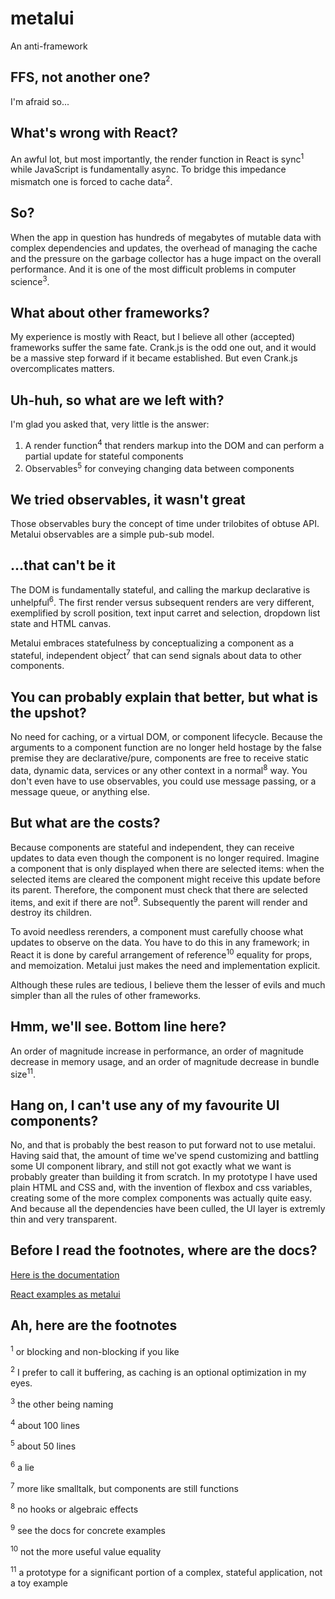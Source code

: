 # metalui

An anti-framework

## FFS, not another one?

I'm afraid so...

## What's wrong with React?

An awful lot, but most importantly, the render function in React is sync<sup>1</sup> while JavaScript is fundamentally async. To bridge this impedance mismatch one is forced to cache data<sup>2</sup>.

## So?

When the app in question has hundreds of megabytes of mutable data with complex dependencies and updates, the overhead of managing the cache and the pressure on the garbage collector has a huge impact on the overall performance. And it is one of the most difficult problems in computer science<sup>3</sup>.

## What about other frameworks?

My experience is mostly with React, but I believe all other (accepted) frameworks suffer the same fate. Crank.js is the odd one out, and it would be a massive step forward if it became established. But even Crank.js overcomplicates matters.

## Uh-huh, so what are we left with?

I'm glad you asked that, very little is the answer:

1. A render function<sup>4</sup> that renders markup into the DOM and can perform a partial update for stateful components
2. Observables<sup>5</sup> for conveying changing data between components

## We tried observables, it wasn't great

Those observables bury the concept of time under trilobites of obtuse API. Metalui observables are a simple pub-sub model.

## ...that can't be it

The DOM is fundamentally stateful, and calling the markup declarative is unhelpful<sup>6</sup>. The first render versus subsequent renders are very different, exemplified by scroll position, text input carret and selection, dropdown list state and HTML canvas.

Metalui embraces statefulness by conceptualizing a component as a stateful, independent object<sup>7</sup> that can send signals about data to other components.

## You can probably explain that better, but what is the upshot?

No need for caching, or a virtual DOM, or component lifecycle. Because the arguments to a component function are no longer held hostage by the false premise they are declarative/pure, components are free to receive static data, dynamic data, services or any other context in a normal<sup>8</sup> way. You don't even have to use observables, you could use message passing, or a message queue, or anything else.

## But what are the costs?

Because components are stateful and independent, they can receive updates to data even though the component is no longer required. Imagine a component that is only displayed when there are selected items: when the selected items are cleared the component might receive this update before its parent. Therefore, the component must check that there are selected items, and exit if there are not<sup>9</sup>. Subsequently the parent will render and destroy its children.

To avoid needless rerenders, a component must carefully choose what updates to observe on the data. You have to do this in any framework; in React it is done by careful arrangement of reference<sup>10</sup> equality for props, and memoization. Metalui just makes the need and implementation explicit.

Although these rules are tedious, I believe them the lesser of evils and much simpler than all the rules of other frameworks.

## Hmm, we'll see. Bottom line here?

An order of magnitude increase in performance, an order of magnitude decrease in memory usage, and an order of magnitude decrease in bundle size<sup>11</sup>.

## Hang on, I can't use any of my favourite UI components?

No, and that is probably the best reason to put forward not to use metalui. Having said that, the amount of time we've spend customizing and battling some UI component library, and still not got exactly what we want is probably greater than building it from scratch. In my prototype I have used plain HTML and CSS and, with the invention of flexbox and css variables, creating some of the more complex components was actually quite easy. And because all the dependencies have been culled, the UI layer is extremly thin and very transparent.

## Before I read the footnotes, where are the docs?

[Here is the documentation](./documentation.md)

[React examples as metalui](./react-examples.md)

## Ah, here are the footnotes

<sup>1</sup> or blocking and non-blocking if you like

<sup>2</sup> I prefer to call it buffering, as caching is an optional optimization in my eyes.

<sup>3</sup> the other being naming

<sup>4</sup> about 100 lines

<sup>5</sup> about 50 lines

<sup>6</sup> a lie

<sup>7</sup> more like smalltalk, but components are still functions

<sup>8</sup> no hooks or algebraic effects

<sup>9</sup> see the docs for concrete examples

<sup>10</sup> not the more useful value equality

<sup>11</sup> a prototype for a significant portion of a complex, stateful application, not a toy example
